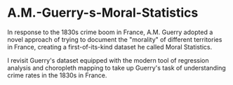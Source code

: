 # A.M.-Guerry-s-Moral-Statistics

In response to the 1830s crime boom in France, 
A.M. Guerry adopted a novel approach of trying to document the "morality" of different territories in France,
creating a first-of-its-kind dataset he called Moral Statistics.

I revisit Guerry's dataset equipped with the modern tool of regression analysis and choropleth mapping
to take up Guerry's task of understanding crime rates in the 1830s in France.
